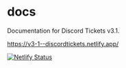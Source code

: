 # docs

Documentation for Discord Tickets v3.1.

<https://v3-1--discordtickets.netlify.app/>

[![Netlify Status](https://api.netlify.com/api/v1/badges/f1919fde-0ef7-4b52-884f-870e354f74e4/deploy-status)](https://app.netlify.com/sites/discordtickets/deploys)
